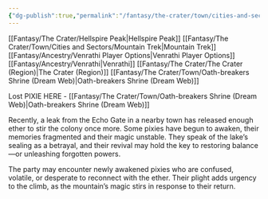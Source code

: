 ```yaml
---
{"dg-publish":true,"permalink":"/fantasy/the-crater/town/cities-and-sectors/mountain-trek/"}
---
```


[[Fantasy/The Crater/Hellspire Peak\|Hellspire Peak]]
[[Fantasy/The Crater/Town/Cities and Sectors/Mountain Trek\|Mountain Trek]]
[[Fantasy/Ancestry/Venrathi Player Options\|Venrathi Player Options]]
[[Fantasy/Ancestry/Venrathi\|Venrathi]]
[[Fantasy/The Crater/The Crater (Region)\|The Crater (Region)]]
[[Fantasy/The Crater/Town/Oath-breakers Shrine (Dream Web)\|Oath-breakers Shrine (Dream Web)]]



Lost PIXIE HERE - [[Fantasy/The Crater/Town/Oath-breakers Shrine (Dream Web)\|Oath-breakers Shrine (Dream Web)]]



Recently, a leak from the Echo Gate in a nearby town has released enough ether to stir the colony once more. Some pixies have begun to awaken, their memories fragmented and their magic unstable. They speak of the lake’s sealing as a betrayal, and their revival may hold the key to restoring balance—or unleashing forgotten powers.

The party may encounter newly awakened pixies who are confused, volatile, or desperate to reconnect with the ether. Their plight adds urgency to the climb, as the mountain’s magic stirs in response to their return.
